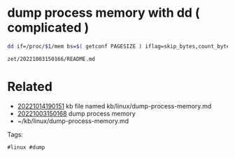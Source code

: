 # dump process memory with dd ( complicated )
```bash
dd if=/proc/$1/mem bs=$( getconf PAGESIZE ) iflag=skip_bytes,count_bytes skip=$(( 0x$a )) count=$(( 0x$b - 0x$a )) of="$1_mem_$a.bin"
```

` zet/20221003150166/README.md `

# Related

- [20221014190151](/zet/20221014190151/README.md) kb file named kb/linux/dump-process-memory.md
- [20221003150168](/zet/20221003150168/README.md) dump process memory
- ~/kb/linux/dump-process-memory.md

Tags:

    #linux #dump 
